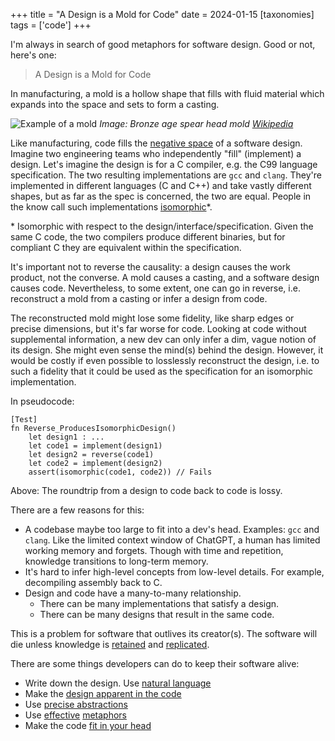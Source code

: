 +++
title = "A Design is a Mold for Code"
date = 2024-01-15
[taxonomies]
tags = ['code']
+++

I'm always in search of good metaphors for software design. Good or not, here's one:

> A Design is a Mold for Code

In manufacturing, a mold is a hollow shape that fills with fluid material which expands into the space and sets to form a casting. 

![Example of a mold](../img/Bronze_spearhead_mold.JPG)
*Image: Bronze age spear head mold [Wikipedia](https://en.wikipedia.org/wiki/Molding_(process))*

Like manufacturing, code fills the [negative space](https://en.wikipedia.org/wiki/Negative_space) of a software design. Imagine two engineering teams who independently "fill" (implement) a design. Let's imagine the design is for a C compiler, e.g. the C99 language specification. The two resulting implementations are `gcc` and `clang`. They're implemented in different languages (C and C++) and take vastly different shapes, but as far as the spec is concerned, the two are equal. People in the know call such implementations [isomorphic](https://blog.ploeh.dk/2018/01/08/software-design-isomorphisms/)\*.

\* Isomorphic with respect to the design/interface/specification. Given the same C code, the two compilers produce different binaries, but for compliant C they are equivalent within the specification.

It's important not to reverse the causality: a design causes the work product, not the converse. A mold causes a casting, and a software design causes code. Nevertheless, to some extent, one can go in reverse, i.e. reconstruct a mold from a casting or infer a design from code. 

The reconstructed mold might lose some fidelity, like sharp edges or precise dimensions, but it's far worse for code. Looking at code without supplemental information, a new dev can only infer a dim, vague notion of its design. She might even sense the mind(s) behind the design. However, it would be costly if even possible to losslessly reconstruct the design, i.e. to such a fidelity that it could be used as the specification for an isomorphic implementation.

In pseudocode:

```
[Test]
fn Reverse_ProducesIsomorphicDesign()
    let design1 : ...
    let code1 = implement(design1)
    let design2 = reverse(code1)
    let code2 = implement(design2)
    assert(isomorphic(code1, code2)) // Fails
```

Above: The roundtrip from a design to code back to code is lossy.

There are a few reasons for this:

- A codebase maybe too large to fit into a dev's head. Examples: `gcc` and `clang`. Like the limited context window of ChatGPT, a human has limited working memory and forgets. Though with time and repetition, knowledge transitions to long-term memory.
- It's hard to infer high-level concepts from low-level details. For example, decompiling assembly back to C.
- Design and code have a many-to-many relationship.
	- There can be many implementations that satisfy a design.
	- There can be many designs that result in the same code.

This is a problem for software that outlives its creator(s). The software will die unless knowledge is [retained](https://en.wikipedia.org/wiki/Organizational_memory) and [replicated](https://en.wikipedia.org/wiki/Bus_factor).

There are some things developers can do to keep their software alive:

- Write down the design. Use [natural language](https://en.wikipedia.org/wiki/Literate_programming)
- Make the [design apparent in the code](https://www.pathsensitive.com/2018/01/the-design-of-software-is-thing-apart.html)
- Use [precise abstractions](https://www.pathsensitive.com/2022/03/abstraction-not-what-you-think-it-is.html)
- Use [effective](https://argumatronic.com/posts/2018-09-02-effective-metaphor.html) [metaphors](https://gist.github.com/onlurking/fc5c81d18cfce9ff81bc968a7f342fb1#tacit-knowledge-and-documentation)
- Make the code [fit in your head](https://www.oreilly.com/library/view/code-that-fits/9780137464302/)
